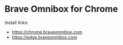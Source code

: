 # Brave Omnibox for Chrome

Install links:

- https://chrome.braveomnibox.com
- https://edge.braveomnibox.com
